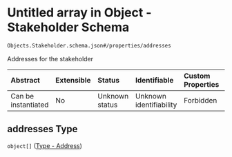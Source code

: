 # Untitled array in Object - Stakeholder Schema

```txt
Objects.Stakeholder.schema.json#/properties/addresses
```

Addresses for the stakeholder

| Abstract            | Extensible | Status         | Identifiable            | Custom Properties | Additional Properties | Access Restrictions | Defined In                                                                             |
| :------------------ | :--------- | :------------- | :---------------------- | :---------------- | :-------------------- | :------------------ | :------------------------------------------------------------------------------------- |
| Can be instantiated | No         | Unknown status | Unknown identifiability | Forbidden         | Allowed               | none                | [Stakeholder.schema.json\*](../objects/Stakeholder.schema.json "open original schema") |

## addresses Type

`object[]` ([Type - Address](issuer-properties-type---address.md))
